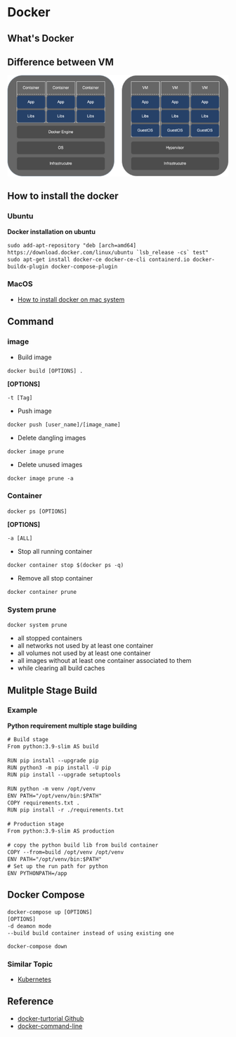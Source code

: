 # Docker

## What's Docker 


## Difference between VM

![](/src/DockervsVM.png)

## How to install the docker

### Ubuntu

**Docker installation on ubuntu**
```bash=
sudo add-apt-repository "deb [arch=amd64] https://download.docker.com/linux/ubuntu `lsb_release -cs` test"
sudo apt-get install docker-ce docker-ce-cli containerd.io docker-buildx-plugin docker-compose-plugin
```

### MacOS

- [How to install docker on mac system](https://docs.docker.com/desktop/install/mac-install/)

## Command

### image

- Build image
```docker=
docker build [OPTIONS] .
```

**[OPTIONS]**
```shell=
-t [Tag]
```
- Push image
```docker=
docker push [user_name]/[image_name]
```

- Delete dangling images
```shell=
docker image prune
```

- Delete unused images
```shell=
docker image prune -a
```

### Container

```shell=
docker ps [OPTIONS]
```
**[OPTIONS]**
```shell=
-a [ALL]
```

- Stop all running container 
```
docker container stop $(docker ps -q)
```

- Remove all stop container
```
docker container prune
```

### System prune

```
docker system prune
```

- all stopped containers
- all networks not used by at least one container
- all volumes not used by at least one container
- all images without at least one container associated to them
- while clearing all build caches


## Mulitple Stage Build

### Example

**Python requirement multiple stage building**

```=docker
# Build stage
From python:3.9-slim AS build

RUN pip install --upgrade pip
RUN python3 -m pip install -U pip
RUN pip install --upgrade setuptools

RUN python -m venv /opt/venv
ENV PATH="/opt/venv/bin:$PATH"
COPY requirements.txt .
RUN pip install -r ./requirements.txt

# Production stage
From python:3.9-slim AS production

# copy the python build lib from build container
COPY --from=build /opt/venv /opt/venv
ENV PATH="/opt/venv/bin:$PATH"
# Set up the run path for python 
ENV PYTHONPATH=/app
```

## Docker Compose

```
docker-compose up [OPTIONS]
[OPTIONS]
-d deamon mode
--build build container instead of using existing one 
```


```
docker-compose down
```

### Similar Topic

- [Kubernetes](/cloud/k8s.md)


## Reference

- [docker-turtorial Github](https://github.com/twtrubiks/docker-tutorial)
- [docker-command-line](https://pjchender.dev/devops/docker-command-line/)